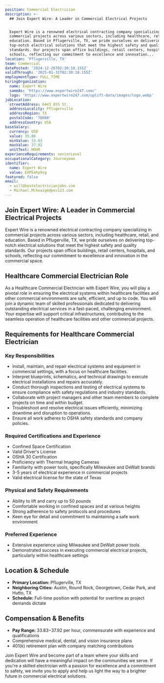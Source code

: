 ```yaml
---
position: Commercial Electrician
description: >-
  ## Join Expert Wire: A Leader in Commercial Electrical Projects


  Expert Wire is a renowned electrical contracting company specializing in
  commercial projects across various sectors, including healthcare, retail, and
  education. Based in Pflugerville, TX, we pride ourselves on delivering
  top-notch electrical solutions that meet the highest safety and quality
  standards. Our projects span office buildings, retail centers, hospitals, and
  schools, reflecting our commitment to excellence and innovation...
location: 'Pflugerville, TX'
team: Commercial
datePosted: '2024-12-26T02:30:18.155Z'
validThrough: '2025-01-31T02:30:18.155Z'
employmentType: FULL_TIME
hiringOrganization:
  name: Expert Wire
  sameAs: 'https://www.expertwire247.com/'
  logo: 'https://www.expertwire247.com/uplift-data/images/logo.webp'
jobLocation:
  streetAddress: 6443 8th St.
  addressLocality: Pflugerville
  addressRegion: TX
  postalCode: '78660'
  addressCountry: USA
baseSalary:
  currency: USD
  value: 35.88
  minValue: 33.83
  maxValue: 37.92
  unitText: HOUR
experienceRequirements: seniorLevel
occupationalCategory: Journeyman
identifier:
  name: Expert Wire
  value: EXPEahp9sg
featured: false
email:
  - will@bestelectricianjobs.com
  - Michael.Mckeaige@pes123.com
---
```




## Join Expert Wire: A Leader in Commercial Electrical Projects

Expert Wire is a renowned electrical contracting company specializing in commercial projects across various sectors, including healthcare, retail, and education. Based in Pflugerville, TX, we pride ourselves on delivering top-notch electrical solutions that meet the highest safety and quality standards. Our projects span office buildings, retail centers, hospitals, and schools, reflecting our commitment to excellence and innovation in the commercial space.

## Healthcare Commercial Electrician Role

As a Healthcare Commercial Electrician with Expert Wire, you will play a pivotal role in ensuring the electrical systems within healthcare facilities and other commercial environments are safe, efficient, and up to code. You will join a dynamic team of skilled professionals dedicated to delivering outstanding electrical services in a fast-paced, challenging environment. Your expertise will support critical infrastructures, contributing to the seamless operation of healthcare facilities and other commercial projects.

## Requirements for Healthcare Commercial Electrician

### Key Responsibilities
- Install, maintain, and repair electrical systems and equipment in commercial settings, with a focus on healthcare facilities.
- Interpret blueprints, schematics, and technical drawings to execute electrical installations and repairs accurately.
- Conduct thorough inspections and testing of electrical systems to ensure compliance with safety regulations and industry standards.
- Collaborate with project managers and other team members to complete projects on time and within budget.
- Troubleshoot and resolve electrical issues efficiently, minimizing downtime and disruption to operations.
- Ensure all work adheres to OSHA safety standards and company policies.

### Required Certifications and Experience
- Confined Space Certification
- Valid Driver's License
- OSHA 30 Certification
- Proficiency with Thermal Imaging Cameras
- Familiarity with power tools, specifically Milwaukee and DeWalt brands
- 3-5 years of electrical experience in commercial projects
- Valid electrical license for the state of Texas

### Physical and Safety Requirements
- Ability to lift and carry up to 50 pounds
- Comfortable working in confined spaces and at various heights
- Strong adherence to safety protocols and procedures
- Keen eye for detail and commitment to maintaining a safe work environment

### Preferred Experience
- Extensive experience using Milwaukee and DeWalt power tools
- Demonstrated success in executing commercial electrical projects, particularly within healthcare settings

## Location & Schedule

- **Primary Location:** Pflugerville, TX
- **Neighboring Cities:** Austin, Round Rock, Georgetown, Cedar Park, and Hutto, TX
- **Schedule:** Full-time position with potential for overtime as project demands dictate

## Compensation & Benefits

- **Pay Range:** $33.83-$37.92 per hour, commensurate with experience and qualifications
- Comprehensive medical, dental, and vision insurance plans
- 401(k) retirement plan with company matching contributions

Join Expert Wire and become part of a team where your skills and dedication will have a meaningful impact on the communities we serve. If you're a skilled electrician with a passion for excellence and a commitment to safety, we invite you to apply and help us light the way to a brighter future in commercial electrical solutions.
